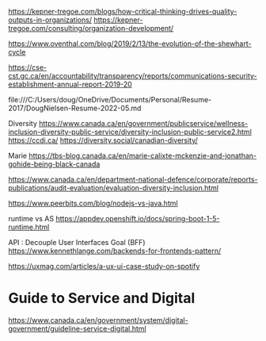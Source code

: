 https://kepner-tregoe.com/blogs/how-critical-thinking-drives-quality-outputs-in-organizations/
https://kepner-tregoe.com/consulting/organization-development/

https://www.oventhal.com/blog/2019/2/13/the-evolution-of-the-shewhart-cycle

https://cse-cst.gc.ca/en/accountability/transparency/reports/communications-security-establishment-annual-report-2019-20


file:///C:/Users/doug/OneDrive/Documents/Personal/Resume-2017/DougNielsen-Resume-2022-05.md


Diversity
https://www.canada.ca/en/government/publicservice/wellness-inclusion-diversity-public-service/diversity-inclusion-public-service2.html
https://ccdi.ca/
https://diversity.social/canadian-diversity/

Marie
https://tbs-blog.canada.ca/en/marie-calixte-mckenzie-and-jonathan-gohide-being-black-canada

https://www.canada.ca/en/department-national-defence/corporate/reports-publications/audit-evaluation/evaluation-diversity-inclusion.html

https://www.peerbits.com/blog/nodejs-vs-java.html


runtime vs AS
https://appdev.openshift.io/docs/spring-boot-1-5-runtime.html


API : Decouple User Interfaces Goal (BFF)
https://www.kennethlange.com/backends-for-frontends-pattern/

https://uxmag.com/articles/a-ux-ui-case-study-on-spotify

# Guide to Service and Digital
https://www.canada.ca/en/government/system/digital-government/guideline-service-digital.html

